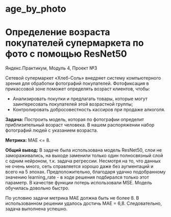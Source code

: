 # age_by_photo
# Определение возраста покупателей супермаркета по фото с помощью ResNet50
Яндекс.Практикум, Модуль 4, Проект №3

Сетевой супермаркет «Хлеб-Соль» внедряет систему компьютерного зрения для обработки фотографий покупателей. Фотофиксация в прикассовой зоне поможет определять возраст клиентов, чтобы:

- Анализировать покупки и предлагать товары, которые могут заинтересовать покупателей этой возрастной группы;
- Контролировать добросовестность кассиров при продаже алкоголя.

**Задача:** Построить модель, которая по фотографии определит приблизительный возраст человека. В нашем распоряжении набор фотографий людей с указанием возраста.

**Метрика:** MAE <= 8.

**Общий вывод:**
В задаче была использована модель ResNet50, слои не замораживались, на выходе заменили только один полносвязный слой с одним нейроном, т.к. задача регрессии. Несмотря на то, что данных не очень много, сеть справляется хорошо даже без аугментаций и всего на 5 эпохах. Предположительно, благодаря удачно подобранному значению learning_rate - в ходе решения подбирался только этот параметр. В качестве функции потерь использовали MSE. Модель обучилась довольно быстро.

По условию задачи метрика MAE должна быть не более 8. В использованном решении удалось достичь MAE = 6,8. Следовательно, задача выполнена успешно.
